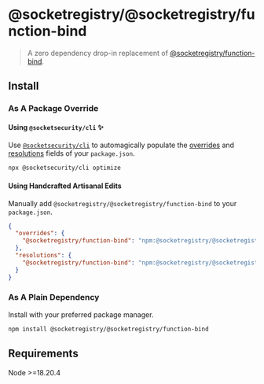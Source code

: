 # @socketregistry/@socketregistry/function-bind

> A zero dependency drop-in replacement of
> [@socketregistry/function-bind](https://www.npmjs.com/package/@socketregistry/function-bind).

## Install

### As A Package Override

#### Using `@socketsecurity/cli` :sparkles:

Use [`@socketsecurity/cli`](https://www.npmjs.com/package/@socketsecurity/cli)
to automagically populate the
[overrides](https://docs.npmjs.com/cli/v9/configuring-npm/package-json#overrides)
and [resolutions](https://yarnpkg.com/configuration/manifest#resolutions) fields
of your `package.json`.

```sh
npx @socketsecurity/cli optimize
```

#### Using Handcrafted Artisanal Edits

Manually add `@socketregistry/@socketregistry/function-bind` to your
`package.json`.

```json
{
  "overrides": {
    "@socketregistry/function-bind": "npm:@socketregistry/@socketregistry/function-bind@^1"
  },
  "resolutions": {
    "@socketregistry/function-bind": "npm:@socketregistry/@socketregistry/function-bind@^1"
  }
}
```

### As A Plain Dependency

Install with your preferred package manager.

```sh
npm install @socketregistry/@socketregistry/function-bind
```

## Requirements

Node &gt;=18.20.4
